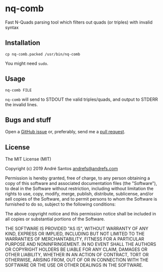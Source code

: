 # nq-comb

Fast N-Quads parsing tool which filters out quads (or triples) with invalid syntax

## Installation

```
cp nq-comb.packed /usr/bin/nq-comb
```

You might need `sudo`.

## Usage

```
nq-comb FILE
```

`nq-comb` will send to STDOUT the valid triples/quads, and output to STDERR the invalid lines.

## Bugs and stuff

Open a [GitHub issue](https://github.com/andrefs/nq-comb/issues) or, preferably, send me a [pull request](https://github.com/andrefs/nq-comb/pulls).

## License

The MIT License (MIT)

Copyright (c) 2019 André Santos <andrefs@andrefs.com>

Permission is hereby granted, free of charge, to any person obtaining a copy of
this software and associated documentation files (the "Software"), to deal in
the Software without restriction, including without limitation the rights to
use, copy, modify, merge, publish, distribute, sublicense, and/or sell copies of
the Software, and to permit persons to whom the Software is furnished to do so,
subject to the following conditions:

The above copyright notice and this permission notice shall be included in all
copies or substantial portions of the Software.

THE SOFTWARE IS PROVIDED "AS IS", WITHOUT WARRANTY OF ANY KIND, EXPRESS OR
IMPLIED, INCLUDING BUT NOT LIMITED TO THE WARRANTIES OF MERCHANTABILITY, FITNESS
FOR A PARTICULAR PURPOSE AND NONINFRINGEMENT. IN NO EVENT SHALL THE AUTHORS OR
COPYRIGHT HOLDERS BE LIABLE FOR ANY CLAIM, DAMAGES OR OTHER LIABILITY, WHETHER
IN AN ACTION OF CONTRACT, TORT OR OTHERWISE, ARISING FROM, OUT OF OR IN
CONNECTION WITH THE SOFTWARE OR THE USE OR OTHER DEALINGS IN THE SOFTWARE.
